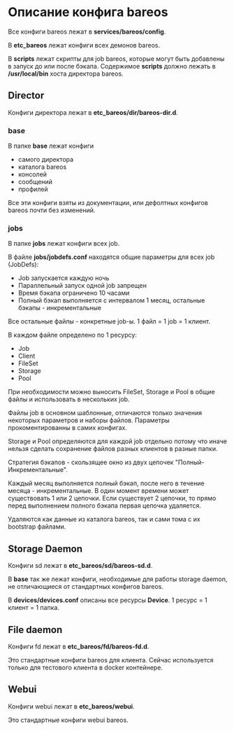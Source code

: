 # Описание конфига bareos

Все конфиги bareos лежат в **services/bareos/config**.

В **etc_bareos** лежат конфиги всех демонов bareos.

В **scripts** лежат скрипты для job bareos, которые могут быть добавлены в запуск до или после
бэкапа. Содержимое **scripts** должно лежать в **/usr/local/bin** хоста директора bareos.


## Director

Конфиги директора лежат в **etc_bareos/dir/bareos-dir.d**.

### base

В папке **base** лежат конфиги

- самого директора
- каталога bareos
- консолей
- сообщений
- профилей

Все эти конфиги взяты из документации, или дефолтных конфигов bareos почти без изменений.

### jobs

В папке **jobs** лежат конфиги всех job.

В файле **jobs/jobdefs.conf** находятся общие параметры для всех job (JobDefs):

- Job запускается каждую ночь
- Параллельный запуск одной job запрещен
- Время бэкапа ограничено 10 часами
- Полный бэкап выполняется с интервалом 1 месяц, остальные бэкапы - инкрементальные

Все остальные файлы - конкретные job-ы. 1 файл = 1 job = 1 клиент.

В каждом файле определено по 1 ресурсу:

- Job
- Client
- FileSet
- Storage
- Pool

При необходимости можно выносить FileSet, Storage и Pool в общие файлы и использовать в нескольких
job.

Файлы job в основном шаблонные, отличаются только значения некоторых параметров и наборы файлов.
Параметры прокоментированны в самих конфигах.

Storage и Pool определяются для каждой job отдельно потому что иначе нельзя сделать сохранение
файлов разных клиентов в разные папки.

Стратегия бэкапов - скользящее окно из двух цепочек "Полный-Инкрементальные".

Каждый месяц выполняется полный бэкап, после него в течение месяца - инкрементальные.
В один момент времени может существовать 1 или 2 цепочки. Если существует 2 цепочки, то прямо
перед выполнением полного бэкапа первая цепочка удаляется.

Удаляются как данные из каталога bareos, так и сами тома с их bootstrap файлами.


## Storage Daemon

Конфиги sd лежат в **etc_bareos/sd/bareos-sd.d**.

В **base** так же лежат конфиги, необходимые для работы storage daemon, не отличающиеся от
стандартных конфигов bareos.

В **devices/devices.conf** описаны все ресурсы **Device**. 1 ресурс = 1 клиент = 1 папка.


## File daemon

Конфиги fd лежат в **etc_bareos/fd/bareos-fd.d**.

Это стандартные конфиги bareos для клиента. Сейчас используется только для тестового клиента в
docker контейнере.


## Webui

Конфиги webui лежат в **etc_bareos/webui**.

Это стандартные конфиги webui bareos.


